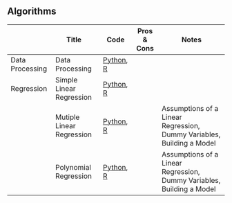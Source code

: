 ## Algorithms

|             |    Title    | Code | Pros & Cons | Notes
|------------- |-------------|----------|----------|----------
|Data Processing  | Data Processing | [Python](https://github.com/JessieLiujy/Leetcode/blob/master/twoSum.ipynb), [R](https://github.com/JessieLiujy/Leetcode/blob/master/twoSum.ipynb)| | 
|Regression  | Simple Linear Regression | [Python](https://github.com/JessieLiujy/Leetcode/blob/master/twoSum.ipynb), [R](https://github.com/JessieLiujy/Leetcode/blob/master/twoSum.ipynb)| 
|  | Mutiple Linear Regression | [Python](https://github.com/JessieLiujy/Leetcode/blob/master/twoSum.ipynb), [R](https://github.com/JessieLiujy/Leetcode/blob/master/twoSum.ipynb)| | Assumptions of a Linear Regression, Dummy Variables, Building a Model 
|  | Polynomial Regression | [Python](https://github.com/JessieLiujy/Leetcode/blob/master/twoSum.ipynb), [R](https://github.com/JessieLiujy/Leetcode/blob/master/twoSum.ipynb)| | Assumptions of a Linear Regression, Dummy Variables, Building a Model 

